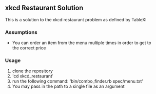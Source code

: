 ## xkcd Restaurant Solution

This is a solution to the xkcd restaurant problem as defined by TableXI

### Assumptions
* You can order an item from the menu multiple times in order to get to the correct price

### Usage

1. clone the repository
2. 'cd xkcd_restaurant'
3. run the following command: 'bin/combo_finder.rb spec/menu.txt'
4. You may pass in the path to a single file as an argument
